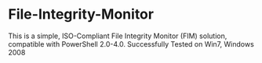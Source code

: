 # File-Integrity-Monitor
This is a simple, ISO-Compliant File Integrity Monitor (FIM) solution, compatible with PowerShell 2.0-4.0.
Successfully Tested on Win7, Windows 2008
